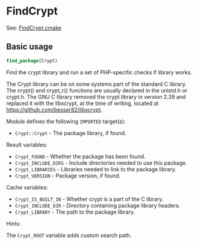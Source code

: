 # FindCrypt

See: [FindCrypt.cmake](https://github.com/petk/php-build-system/blob/master/cmake/cmake/modules/FindCrypt.cmake)

## Basic usage

```cmake
find_package(Crypt)
```

Find the crypt library and run a set of PHP-specific checks if library works.

The Crypt library can be on some systems part of the standard C library. The
crypt() and crypt_r() functions are usually declared in the unistd.h or crypt.h.
The GNU C library removed the crypt library in version 2.39 and replaced it with
the libxcrypt, at the time of writing, located at
https://github.com/besser82/libxcrypt.

Module defines the following `IMPORTED` target(s):

* `Crypt::Crypt` - The package library, if found.

Result variables:

* `Crypt_FOUND` - Whether the package has been found.
* `Crypt_INCLUDE_DIRS` - Include directories needed to use this package.
* `Crypt_LIBRARIES` - Libraries needed to link to the package library.
* `Crypt_VERSION` - Package version, if found.

Cache variables:

* `Crypt_IS_BUILT_IN` - Whether crypt is a part of the C library.
* `Crypt_INCLUDE_DIR` - Directory containing package library headers.
* `Crypt_LIBRARY` - The path to the package library.

Hints:

The `Crypt_ROOT` variable adds custom search path.
